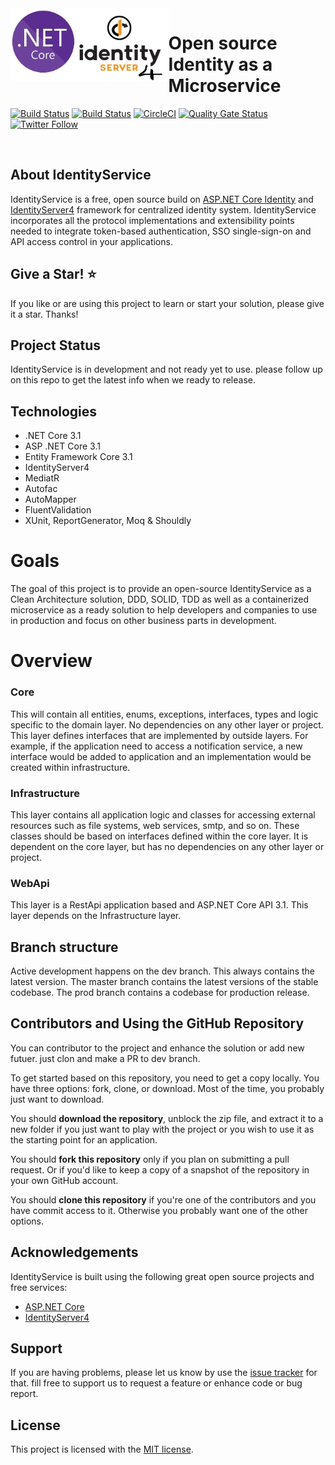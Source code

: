  <img align="left"  height="116" src="https://github.com/nasraldin/IdentityServer/blob/dev/Docs/id4core.jpg" />
 
 # Open source Identity as a Microservice
[![Build Status](https://dev.azure.com/nasreldin/IdentityServer/_apis/build/status/nasraldin.IdentityServer?branchName=dev)](https://dev.azure.com/nasreldin/IdentityServer/_build/latest?definitionId=1&branchName=dev)
 [![Build Status](https://travis-ci.com/nasraldin/IdentityServer.svg?branch=dev)](https://travis-ci.com/nasraldin/IdentityServer)
 [![CircleCI](https://circleci.com/gh/nasraldin/IdentityServer.svg?style=svg)](https://circleci.com/gh/nasraldin/IdentityServer)
[![Quality Gate Status](https://sonarcloud.io/api/project_badges/measure?project=nasraldin_IdentityServer&metric=alert_status)](https://sonarcloud.io/dashboard?id=nasraldin_IdentityServer)
[![Twitter Follow](https://img.shields.io/twitter/follow/nasraldin_.svg?style=social&label=Follow)](https://twitter.com/_nasraldin)


<br/>


## About IdentityService
IdentityService is a free, open source build on [ASP.NET Core Identity](https://github.com/dotnet/aspnetcore) and [IdentityServer4](https://github.com/IdentityServer/IdentityServer4) framework for centralized identity system. IdentityService incorporates all the protocol implementations and extensibility points needed to integrate token-based authentication, SSO single-sign-on and API access control in your applications.


## Give a Star! :star:
If you like or are using this project to learn or start your solution, please give it a star. Thanks!


## Project Status
IdentityService is in development and not ready yet to use. please follow up on this repo to get the latest info when we ready to release.


## Technologies
* .NET Core 3.1
* ASP .NET Core 3.1
* Entity Framework Core 3.1
* IdentityServer4
* MediatR
* Autofac
* AutoMapper
* FluentValidation
* XUnit, ReportGenerator, Moq & Shouldly


# Goals
The goal of this project is to provide an open-source IdentityService as a Clean Architecture solution, DDD, SOLID, TDD as well as a containerized microservice as a ready solution to help developers and companies to use in production and focus on other business parts in development.


# Overview

### Core

This will contain all entities, enums, exceptions, interfaces, types and logic specific to the domain layer. No dependencies on any other layer or project. This layer defines interfaces that are implemented by outside layers. For example, if the application need to access a notification service, a new interface would be added to application and an implementation would be created within infrastructure.


### Infrastructure

This layer contains all application logic and classes for accessing external resources such as file systems, web services, smtp, and so on. These classes should be based on interfaces defined within the core layer. It is dependent on the core layer, but has no dependencies on any other layer or project.

### WebApi

This layer is a RestApi application based and ASP.NET Core API 3.1. This layer depends on the Infrastructure layer.


## Branch structure
Active development happens on the dev branch. This always contains the latest version. The master branch contains the latest versions of the stable codebase. The prod branch contains a codebase for production release.


## Contributors and Using the GitHub Repository
You can contributor to the project and enhance the solution or add new futuer. just clon and make a PR to dev branch.

To get started based on this repository, you need to get a copy locally. You have three options: fork, clone, or download. Most of the time, you probably just want to download.

You should **download the repository**, unblock the zip file, and extract it to a new folder if you just want to play with the project or you wish to use it as the starting point for an application.

You should **fork this repository** only if you plan on submitting a pull request. Or if you'd like to keep a copy of a snapshot of the repository in your own GitHub account.

You should **clone this repository** if you're one of the contributors and you have commit access to it. Otherwise you probably want one of the other options.


## Acknowledgements
IdentityService is built using the following great open source projects and free services:

* [ASP.NET Core](https://github.com/dotnet/aspnetcore)
* [IdentityServer4](https://github.com/IdentityServer/IdentityServer4)


## Support
If you are having problems, please let us know by use the [issue tracker](https://github.com/nasraldin/IdentityServer/issues) for that. fill free to support us to request a feature or enhance code or bug report.


## License

This project is licensed with the [MIT license](LICENSE).
